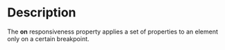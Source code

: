# Description

The **on** responsiveness property applies a set of properties to an element only on a certain breakpoint.